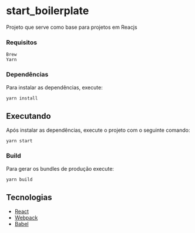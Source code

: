 # start_boilerplate

Projeto que serve como base para projetos em Reacjs

### Requisitos

```
Brew
Yarn
```

### Dependências

Para instalar as dependências, execute:

```
yarn install
```

## Executando

Após instalar as dependências, execute o projeto com o seguinte comando:

```
yarn start
```

### Build

Para gerar os bundles de produção execute:

```
yarn build
```

## Tecnologias

* [React](https://reactjs.org/)
* [Webpack](https://webpack.js.org/)
* [Babel](https://babeljs.io/)